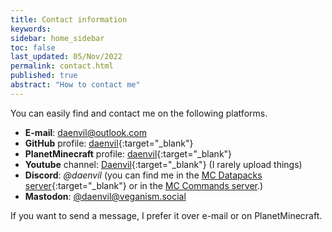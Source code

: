 ```yaml
---
title: Contact information
keywords: 
sidebar: home_sidebar
toc: false
last_updated: 05/Nov/2022
permalink: contact.html
published: true
abstract: "How to contact me"
---
```

You can easily find and contact me on the following platforms.

- **E-mail**: <daenvil@outlook.com>
- **GitHub** profile: [daenvil](https://www.github.com/daenvil/){:target="_blank"}
- **PlanetMinecraft** profile: [daenvil](https://www.planetminecraft.com/member/daenvil/){:target="_blank"}
- **Youtube** channel: [Daenvil](https://www.youtube.com/@daenvil){:target="_blank"} (I rarely upload things)
- **Discord**: *@daenvil* (you can find me in the [MC Datapacks server](https://discord.gg/SnJQcfq){:target="_blank"} or in the [MC Commands server](https://discord.gg/9wNcfsH).)
- **Mastodon**: <a rel="me" href="https://veganism.social/@daenvil" target="_blank">@daenvil@veganism.social</a>

If you want to send a message, I prefer it over e-mail or on PlanetMinecraft.